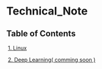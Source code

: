 # Technical_Note

## Table of Contents
  
  [1. Linux](./Linux)  
  
  [2. Deep Learning( comming soon )](#)  
